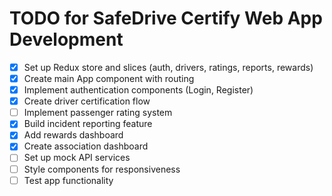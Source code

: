# TODO for SafeDrive Certify Web App Development

- [x] Set up Redux store and slices (auth, drivers, ratings, reports, rewards)
- [x] Create main App component with routing
- [x] Implement authentication components (Login, Register)
- [x] Create driver certification flow
- [ ] Implement passenger rating system
- [x] Build incident reporting feature
- [x] Add rewards dashboard
- [x] Create association dashboard
- [ ] Set up mock API services
- [ ] Style components for responsiveness
- [ ] Test app functionality
